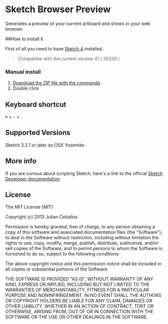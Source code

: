 # Sketch Browser Preview

Generates a preview of your current artboard and shows in your web browser.

##How to install it

First of all you need to have [Sketch 4](http://bohemiancoding.com/sketch/) installed.
>Compatible with the current version 41 ( 35326 )

### Manual install

1. [Download the ZIP file with the commands](https://github.com/FreakLab/sketch-browser-preview/zipball/master)
2. Double click


## Keyboard shortcut

`⌘` + `⇧` + `.`

## Supported Versions

Sketch 3.2.1 or later on OSX Yosemite.

## More info

If you are curious about scripting Sketch, here's a link to the official [Sketch Developer documentation](http://bohemiancoding.com/sketch/support/developer/).


## License

The MIT License (MIT)

Copyright (c) 2013 Julian Ceballos

Permission is hereby granted, free of charge, to any person obtaining a copy
of this software and associated documentation files (the "Software"), to deal
in the Software without restriction, including without limitation the rights
to use, copy, modify, merge, publish, distribute, sublicense, and/or sell
copies of the Software, and to permit persons to whom the Software is
furnished to do so, subject to the following conditions:

The above copyright notice and this permission notice shall be included in
all copies or substantial portions of the Software.

THE SOFTWARE IS PROVIDED "AS IS", WITHOUT WARRANTY OF ANY KIND, EXPRESS OR
IMPLIED, INCLUDING BUT NOT LIMITED TO THE WARRANTIES OF MERCHANTABILITY,
FITNESS FOR A PARTICULAR PURPOSE AND NONINFRINGEMENT. IN NO EVENT SHALL THE
AUTHORS OR COPYRIGHT HOLDERS BE LIABLE FOR ANY CLAIM, DAMAGES OR OTHER
LIABILITY, WHETHER IN AN ACTION OF CONTRACT, TORT OR OTHERWISE, ARISING FROM,
OUT OF OR IN CONNECTION WITH THE SOFTWARE OR THE USE OR OTHER DEALINGS IN
THE SOFTWARE.
